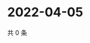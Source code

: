 # 2022-04-05

共 0 条

<!-- BEGIN WEIBO -->
<!-- 最后更新时间 Tue Apr 05 2022 04:00:50 GMT+0800 (China Standard Time) -->

<!-- END WEIBO -->
